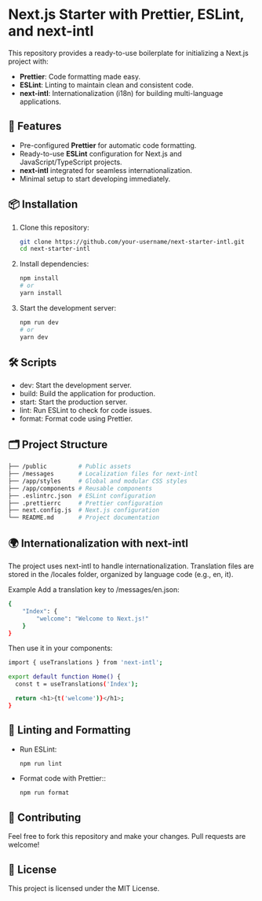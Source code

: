 # Next.js Starter with Prettier, ESLint, and next-intl

This repository provides a ready-to-use boilerplate for initializing a Next.js project with:

- **Prettier**: Code formatting made easy.
- **ESLint**: Linting to maintain clean and consistent code.
- **next-intl**: Internationalization (i18n) for building multi-language applications.

## 🚀 Features

- Pre-configured **Prettier** for automatic code formatting.
- Ready-to-use **ESLint** configuration for Next.js and JavaScript/TypeScript projects.
- **next-intl** integrated for seamless internationalization.
- Minimal setup to start developing immediately.

## 📦 Installation

1. Clone this repository:

    ```bash
    git clone https://github.com/your-username/next-starter-intl.git
    cd next-starter-intl
    ```

2. Install dependencies:

    ```bash
    npm install
    # or
    yarn install
    ```

3. Start the development server:

    ```bash
    npm run dev
    # or
    yarn dev
    ```

## 🛠️ Scripts

- dev: Start the development server.
- build: Build the application for production.
- start: Start the production server.
- lint: Run ESLint to check for code issues.
- format: Format code using Prettier.

## 🗂️ Project Structure

```bash
├── /public         # Public assets
├── /messages       # Localization files for next-intl
├── /app/styles     # Global and modular CSS styles
├── /app/components # Reusable components
├── .eslintrc.json  # ESLint configuration
├── .prettierrc     # Prettier configuration
├── next.config.js  # Next.js configuration
└── README.md       # Project documentation
```

## 🌍 Internationalization with next-intl

The project uses next-intl to handle internationalization. Translation files are stored in the /locales folder, organized by language code (e.g., en, it).

Example
Add a translation key to /messages/en.json:

```bash
{
    "Index": {
        "welcome": "Welcome to Next.js!"
    }
}
```

Then use it in your components:

```bash
import { useTranslations } from 'next-intl';

export default function Home() {
  const t = useTranslations('Index');

  return <h1>{t('welcome')}</h1>;
}
```

## 🧹 Linting and Formatting

- Run ESLint:

    ```bash
    npm run lint
    ````

- Format code with Prettier::

    ```bash
    npm run format
    ````

## 🤝 Contributing

Feel free to fork this repository and make your changes. Pull requests are welcome!

## 📄 License

This project is licensed under the MIT License.
